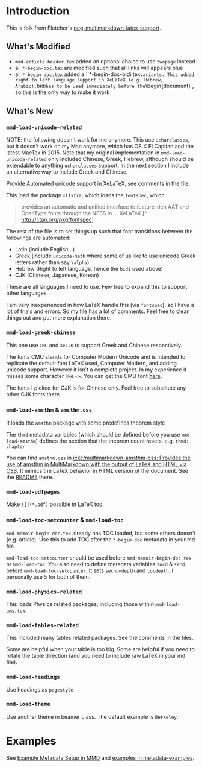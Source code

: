 # Introduction #

This is folk from Fletcher's [peg-multimarkdown-latex-support](https://github.com/fletcher/peg-multimarkdown-latex-support).


## What's Modified ##

- `mmd-article-header.tex` added an optional choice to use `twopage` instead
- all `*-begin-doc.tex` are modified such that all links will appears blue
- all `*-begin-doc.tex` added a ``*-begin-doc-bidi.tex` variants. This added right to left language support in XeLaTeX (e.g. Hebrew, Arabic). `bidi` has to be used immediately before the `\begin{document}`, so this is the only way to make it work


## What's New ##


### `mmd-load-unicode-related` ###

NOTE: the following doesn't work for me anymore. This use `ucharclasses`, but it doesn't work on my Mac anymore, which has OS X El Capitan and the latest MacTex in 2015. Note that my original implementation in `mmd-load-unicode-related` only included Chinese, Greek, Hebrew, although should be extendable to anything `ucharclasses` support. In the next section I include an alternative way to include Greek and Chinese.

Provide Automated unicode support in XeLaTeX, see comments in the file.

This load the package `xltxtra`, which loads the `fontspec`, which

> pro­vides an au­to­matic and uni­fied in­ter­face to fea­ture-rich AAT and OpenType fonts through the NFSS in ... XeLaTeX [^ <http://ctan.org/pkg/fontspec>]

The rest of the file is to set things up such that font transitions between the followings are automated:

- Latin (include English...)
- Greek (include `unicode-math` where some of us like to use unicode Greek letters rather than say `\alpha`)
- Hebrew (Right to left language, hence the `bidi` used above)
- CJK (Chinese, Japanese, Korean)

These are all languages I need to use. Few free to expand this to support other languages.

I am very inexperienced in how LaTeX handle this (via `fontspec`), so I have a lot of trials and errors. So my file has a lot of comments. Feel free to clean things out and put more explanation there.

### `mmd-load-greek-chinese` ###

This one use `CMU` and `XeCJK` to support Greek and Chinese respectively.

The fonts CMU stands for Computer Modern Unicode and is intended to replicate the default font LaTeX used, Computer Modern, and adding unicode support. However it isn't a complete project. In my experience it misses some character like `<>`. You can get the CMU font [here](http://cm-unicode.sourceforge.net).

The fonts I picked for CJK is for Chinese only. Feel free to substitute any other CJK fonts there.

### `mmd-load-amsthm` & `amsthm.css` ###

It loads the `amsthm` package with some predefines theorem style

 The `thmd` metadata variables (which should be defined before you use `mmd-load-amsthm`) defines the section that the theorem count resets. e.g. `thmd: chapter`

You can find `amsthm.css` in [ickc/multimarkdown-amsthm-css: Provides the use of amsthm in MultiMarkdown with the output of LaTeX and HTML via CSS](https://github.com/ickc/multimarkdown-amsthm-css). It mimics the LaTeX behavior in HTML version of the document. See the [README](https://github.com/ickc/multimarkdown-amsthm-css) there.

### `mmd-load-pdfpages` ###

Make `![](*.pdf)` possible in LaTeX too.


### `mmd-load-toc-setcounter` & `mmd-load-toc` ###

`mmd-memoir-begin-doc.tex` already has TOC loaded, but some others doesn't (e.g. article). Use this to add TOC after the `*-begin-doc` metadata in your md file.

`mmd-load-toc-setcounter` should be used before `mmd-memoir-begin-doc.tex` or `mmd-load-toc`. You also need to define metadata variables `tocd` & `secd` before `mmd-load-toc-setcounter`. It sets `secnumdepth` and `tocdepth`. I personally use 5 for both of them.


### `mmd-load-physics-related` ###

This loads Physics related packages, including those within `mmd-load-ams.tex`.


### `mmd-load-tables-related` ###

This included many tables related packages. See the comments in the files.

Some are helpful when your table is too big. Some are helpful if you need to rotate the table direction (and you need to include raw LaTeX in your md file).


### `mmd-load-headings` ###

Use headings as `pagestyle`


### `mmd-load-theme` ###

Use another theme in beamer class. The default example is `Berkeley`.

# Examples #

See [Example Metadata Setup in MMD](readme-Metadata.md) and [examples in metadata-examples](metadata-examples/).